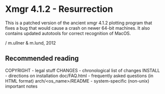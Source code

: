 Xmgr 4.1.2 - Resurrection
=========================
This is a patched version of the ancient xmgr 4.1.2
plotting program that fixes a bug that would cause a
crash on newer 64-bit machines. It also contains updated
autotools for correct recognition of MacOS.

/ m.ullner & m.lund, 2012

Recommended reading
-------------------
COPYRIGHT               - legal stuff
CHANGES                 - chronological list of changes
INSTALL                 - directions on installation
doc/FAQ.html            - frequently asked questions (in HTML format)
arch/<os_name>/README   - system-specific (non-unix) important notes

